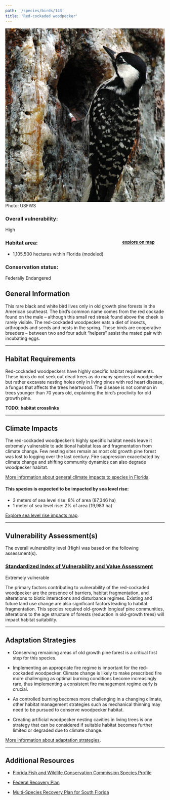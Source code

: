 ```yaml
---
path: '/species/birds/143'
title: 'Red-cockaded woodpecker'
---
```


<content-header icon="perching_birds" title="Red-cockaded woodpecker" subtitle="Picoides borealis"></content-header>

<div id="TopSection">

<div class="header-photo"><img src="143.jpg" alt="Photo for 143"/>
<figcaption>Photo: USFWS</figcaption></div>

<div>

### Overall vulnerability:

<div class="vulnerability vulnerability-high">High</div>

<h3>Habitat area: 
<a href="/species/birds/143/map" style="float:right;font-size:smaller;margin-right: 2rem;">
<fa-icon name="map"></fa-icon>
explore on map
</a>
</h3>

-   1,105,500 hectares within Florida (modeled)


### Conservation status:

Federally Endangered

</div>
</div>

## General Information

This rare black and white bird lives only in old growth pine forests in the American southeast.  The bird’s common name comes from the red cockade found on the male – although this small red streak found above the cheek is rarely visible.  The red-cockaded woodpecker eats a diet of insects, arthropods and seeds and nests in the spring.  These birds are cooperative breeders – between two and four adult “helpers” assist the mated pair with incubating eggs.

<hr />

## Habitat Requirements

Red-cockaded woodpeckers have highly specific habitat requirements.  These birds do not seek out dead trees as do many species of woodpecker but rather excavate nesting holes only in living pines with red heart disease, a fungus that affects the trees heartwood.  The disease is not common in trees younger than 70 years old, explaining the bird’s proclivity for old growth pine.

**TODO: habitat crosslinks**

<hr />

## Climate Impacts

The red-cockaded woodpecker’s highly specific habitat needs leave it extremely vulnerable to additional habitat loss and fragmentation from climate change.  Few nesting sites remain as most old growth pine forest was lost to logging over the last century.  Fire suppression exacerbated by climate change and shifting community dynamics can also degrade woodpecker habitat.

[More information about general climate impacts to species in Florida](/impacts/species).


#### This species is expected to be impacted by sea level rise:

- 3 meters of sea level rise: 8% of area (87,346 ha)
- 1 meter of sea level rise: 2% of area (19,983 ha)

[Explore sea level rise impacts map](/species/birds/143/map).


<hr />

## Vulnerability Assessment(s)

The overall vulnerability level (High) was based on the following assessment(s).
#### 
<div class="vulnerability-header">
<h3><a href="/impacts/vulnerability/sivva/species">Standardized Index of Vulnerability and Value Assessment</a></h3>
<div class="vulnerability vulnerability-extreme">Extremely vulnerable</div>
</div> 

The primary factors contributing to vulnerability of the red-cockaded woodpecker are the presence of barriers, habitat fragmentation, and alterations to biotic interactions and disturbance regimes.  Existing and future land use change are also significant factors leading to habitat fragmentation.  This species required old-growth longleaf pine communities, alterations to the age structure of forests (reduction in old-growth trees) will impact habitat suitability.


<hr />

## Adaptation Strategies

- Conserving remaining areas of old growth pine forest is a critical first step for this species.

- Implementing an appropriate fire regime is important for the red-cockaded woodpecker.  Climate change is likely to make prescribed fire more challenging as optimal burning conditions become increasingly rare, thus implementing a consistent fire management regime early is crucial.

- As controlled burning becomes more challenging in a changing climate, other habitat management strategies such as mechanical thinning may need to be pursued to conserve woodpecker habitat.

- Creating artificial woodpecker nesting cavities in living trees is one strategy that can be considered if suitable habitat becomes further limited or degraded due to climate change.

[More information about adaptation strategies](/strategies).

<hr />


## Additional Resources

- [Florida Fish and Wildlife Conservation Commission Species Profile](https://myfwc.com/wildlifehabitats/profiles/birds/woodpeckers/red-cockaded-woodpecker/)

- [Federal Recovery Plan](https://www.fws.gov/rcwrecovery/files/RecoveryPlan/finalrecoveryplan.pdf)

- [Multi-Species Recovery Plan for South Florida](https://ecos.fws.gov/docs/recovery_plan/sfl_msrp/SFL_MSRP_Species.pdf)
